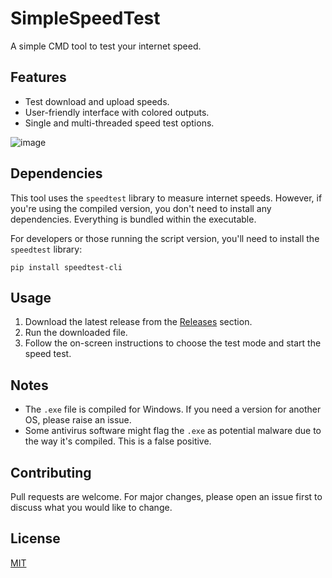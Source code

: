 # SimpleSpeedTest

A simple CMD tool to test your internet speed.

## Features

- Test download and upload speeds.
- User-friendly interface with colored outputs.
- Single and multi-threaded speed test options.

![image](https://github.com/maksimkfive/SimpleSpeedTest/assets/109814868/25b5528d-8957-428e-83f0-9e400f4eee30)





## Dependencies

This tool uses the `speedtest` library to measure internet speeds. However, if you're using the compiled version, you don't need to install any dependencies. Everything is bundled within the executable.

For developers or those running the script version, you'll need to install the `speedtest` library:

`pip install speedtest-cli`

## Usage

1. Download the latest release from the [Releases](https://github.com/maksimkfive/SimpleSpeedTest/releases) section.
2. Run the downloaded file.
3. Follow the on-screen instructions to choose the test mode and start the speed test.

## Notes

- The `.exe` file is compiled for Windows. If you need a version for another OS, please raise an issue.
- Some antivirus software might flag the `.exe` as potential malware due to the way it's compiled. This is a false positive.

## Contributing

Pull requests are welcome. For major changes, please open an issue first to discuss what you would like to change.

## License

[MIT](https://choosealicense.com/licenses/mit/)
